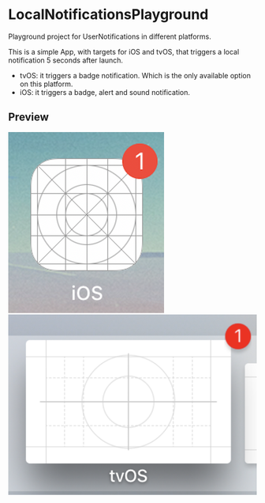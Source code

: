 # LocalNotificationsPlayground

Playground project for UserNotifications in different platforms.

This is a simple App, with targets for iOS and tvOS, that triggers a local notification 5 seconds after launch.

* tvOS: it triggers a badge notification. Which is the only available option on this platform.
* iOS: it triggers a badge, alert and sound notification.

## Preview

![](iOS.png)
![](tvOS.png)

